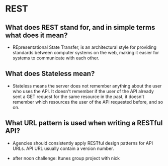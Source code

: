 # REST  

## What does REST stand for, and in simple terms what does it mean?

* REpresentational State Transfer, is an architectural style for providing standards between computer systems on the web, making it easier for systems to communicate with each other. 

## What does Stateless mean?

* Stateless means the server does not remember anything about the user who uses the API. It doesn't remember if the user of the API already sent a GET request for the same resource in the past, it doesn't remember which resources the user of the API requested before, and so on.

## What URL pattern is used when writing a RESTful API?

* Agencies should consistently apply RESTful design patterns for API URLs. API URL usually contain a version number.

* after noon challenge: Itunes group project with nick